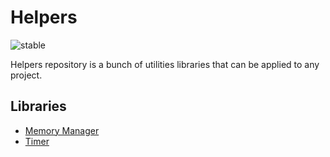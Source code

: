 # Helpers
<p>
  <img src="https://img.shields.io/pypi/status/Django.svg" alt="stable"/>
</p>

Helpers repository is a bunch of utilities libraries that can be applied to any project.

## Libraries

* [Memory Manager](MemoryManager)
* [Timer](Timer)
